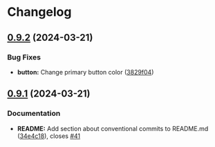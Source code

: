 # Changelog

## [0.9.2](https://github.com/NYCPlanning/ae-streetscape/compare/v0.9.1...v0.9.2) (2024-03-21)


### Bug Fixes

* **button:** Change primary button color ([3829f04](https://github.com/NYCPlanning/ae-streetscape/commit/3829f047dc46d80e076fb046d1baa1d5075a9906))

## [0.9.1](https://github.com/NYCPlanning/ae-streetscape/compare/v0.9.0...v0.9.1) (2024-03-21)


### Documentation

* **README:** Add section about conventional commits to README.md ([34e4c18](https://github.com/NYCPlanning/ae-streetscape/commit/34e4c181c2a8362bcd20d7b87fdbd52ccf684eaf)), closes [#41](https://github.com/NYCPlanning/ae-streetscape/issues/41)
